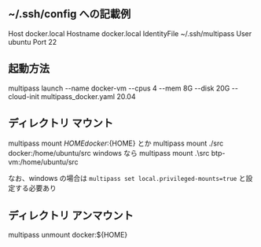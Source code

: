 ## ~/.ssh/config への記載例
Host docker.local
  Hostname docker.local
  IdentityFile ~/.ssh/multipass
  User ubuntu
  Port 22

## 起動方法
multipass launch --name docker-vm --cpus 4 --mem 8G --disk 20G --cloud-init multipass_docker.yaml 20.04

## ディレクトリ マウント
multipass mount ${HOME} docker:${HOME}
とか
multipass mount ./src docker:/home/ubuntu/src
windows なら
multipass mount .\src btp-vm:/home/ubuntu/src

なお、windows の場合は `multipass set local.privileged-mounts=true` と設定する必要あり

## ディレクトリ アンマウント
multipass unmount docker:${HOME}
